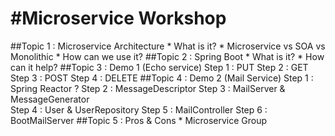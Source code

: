 #Microservice Workshop
=====================

##Topic 1 : Microservice Architecture
    * What is it?
    * Microservice vs SOA vs Monolithic
    * How can we use it?
##Topic 2 : Spring Boot
    * What is it?
    * How can it help?
##Topic 3 : Demo 1 (Echo service) 
    Step 1 : PUT
    Step 2 : GET
    Step 3 : POST
    Step 4 : DELETE
##Topic 4 : Demo 2 (Mail Service)
    Step 1 : Spring Reactor ?
    Step 2 : MessageDescriptor
    Step 3 : MailServer & MessageGenerator    
    Step 4 : User & UserRepository
    Step 5 : MailController
    Step 6 : BootMailServer
##Topic 5 : Pros & Cons
    * Microservice Group
